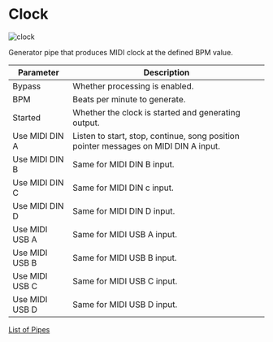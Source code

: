 # Clock

![clock](https://blokas.io/images/midihub/pipes/clock.svg)

Generator pipe that produces MIDI clock at the defined BPM value.

| Parameter              | Description                    |
| ---------------------- | ------------------------------ |
| Bypass                 | Whether processing is enabled. |
| BPM                    | Beats per minute to generate. |
| Started                | Whether the clock is started and generating output. |
| Use MIDI DIN A         | Listen to start, stop, continue, song position pointer messages on MIDI DIN A input. |
| Use MIDI DIN B         | Same for MIDI DIN B input. |
| Use MIDI DIN C         | Same for MIDI DIN c input. |
| Use MIDI DIN D         | Same for MIDI DIN D input. |
| Use MIDI USB A         | Same for MIDI USB A input. |
| Use MIDI USB B         | Same for MIDI USB B input. |
| Use MIDI USB C         | Same for MIDI USB C input. |
| Use MIDI USB D         | Same for MIDI USB D input. |

<span class="blokas-web-hide">

[List of Pipes](index.md#the-list-of-pipes)

</span>